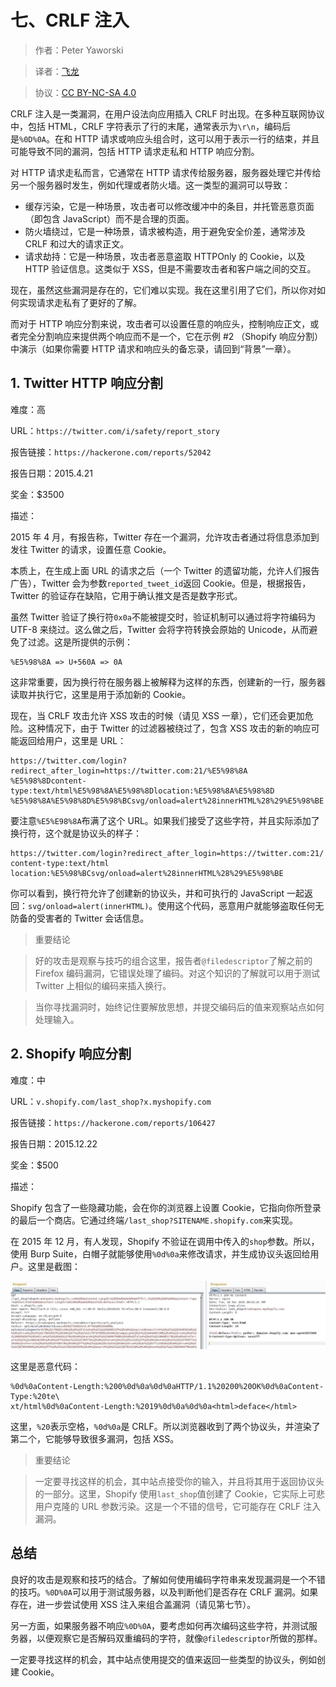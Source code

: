 # 七、CRLF 注入

> 作者：Peter Yaworski

> 译者：[飞龙](https://github.com/)

> 协议：[CC BY-NC-SA 4.0](http://creativecommons.org/licenses/by-nc-sa/4.0/)

CRLF 注入是一类漏洞，在用户设法向应用插入 CRLF 时出现。在多种互联网协议中，包括 HTML，CRLF 字符表示了行的末尾，通常表示为`\r\n`，编码后是`%0D%0A`。在和 HTTP 请求或响应头组合时，这可以用于表示一行的结束，并且可能导致不同的漏洞，包括 HTTP 请求走私和 HTTP 响应分割。

对 HTTP 请求走私而言，它通常在 HTTP 请求传给服务器，服务器处理它并传给另一个服务器时发生，例如代理或者防火墙。这一类型的漏洞可以导致：

+   缓存污染，它是一种场景，攻击者可以修改缓冲中的条目，并托管恶意页面（即包含 JavaScript）而不是合理的页面。
+   防火墙绕过，它是一种场景，请求被构造，用于避免安全价差，通常涉及 CRLF 和过大的请求正文。
+   请求劫持：它是一种场景，攻击者恶意盗取 HTTPOnly 的 Cookie，以及 HTTP 验证信息。这类似于 XSS，但是不需要攻击者和客户端之间的交互。

现在，虽然这些漏洞是存在的，它们难以实现。我在这里引用了它们，所以你对如何实现请求走私有了更好的了解。

而对于 HTTP 响应分割来说，攻击者可以设置任意的响应头，控制响应正文，或者完全分割响应来提供两个响应而不是一个，它在示例 #2 （Shopify 响应分割）中演示（如果你需要 HTTP 请求和响应头的备忘录，请回到“背景”一章）。

## 1\. Twitter HTTP 响应分割

难度：高

URL：`https://twitter.com/i/safety/report_story`

报告链接：`https://hackerone.com/reports/52042`

报告日期：2015.4.21

奖金：$3500

描述：

2015 年 4 月，有报告称，Twitter 存在一个漏洞，允许攻击者通过将信息添加到发往 Twitter 的请求，设置任意 Cookie。

本质上，在生成上面 URL 的请求之后（一个 Twitter 的遗留功能，允许人们报告广告），Twitter 会为参数`reported_tweet_id`返回 Cookie。但是，根据报告，Twitter 的验证存在缺陷，它用于确认推文是否是数字形式。

虽然 Twitter 验证了换行符`0x0a`不能被提交时，验证机制可以通过将字符编码为 UTF-8 来绕过。这么做之后，Twitter 会将字符转换会原始的 Unicode，从而避免了过滤。这是所提供的示例：

```
%E5%98%8A => U+560A => 0A
```

这非常重要，因为换行符在服务器上被解释为这样的东西，创建新的一行，服务器读取并执行它，这里是用于添加新的 Cookie。

现在，当 CRLF 攻击允许 XSS 攻击的时候（请见 XSS 一章），它们还会更加危险。这种情况下，由于 Twitter 的过滤器被绕过了，包含 XSS 攻击的新的响应可能返回给用户，这里是 URL：


```
https://twitter.com/login?redirect_after_login=https://twitter.com:21/%E5%98%8A
%E5%98%8Dcontent-type:text/html%E5%98%8A%E5%98%8Dlocation:%E5%98%8A%E5%98%8D
%E5%98%8A%E5%98%8D%E5%98%BCsvg/onload=alert%28innerHTML%28%29%E5%98%BE
```

要注意`%E5%E98%8A`布满了这个 URL。如果我们接受了这些字符，并且实际添加了换行符，这个就是协议头的样子：

```
https://twitter.com/login?redirect_after_login=https://twitter.com:21/
content-type:text/html
location:%E5%98%BCsvg/onload=alert%28innerHTML%28%29%E5%98%BE
```

你可以看到，换行符允许了创建新的协议头，并和可执行的 JavaScript 一起返回：`svg/onload=alert(innerHTML)`。使用这个代码，恶意用户就能够盗取任何无防备的受害者的 Twitter 会话信息。

> 重要结论

> 好的攻击是观察与技巧的组合这里，报告者`@filedescriptor`了解之前的 Firefox 编码漏洞，它错误处理了编码。对这个知识的了解就可以用于测试 Twitter 上相似的编码来插入换行。

> 当你寻找漏洞时，始终记住要解放思想，并提交编码后的值来观察站点如何处理输入。

## 2\. Shopify 响应分割

难度：中

URL：`v.shopify.com/last_shop?x.myshopify.com`

报告链接：`https://hackerone.com/reports/106427`

报告日期：2015.12.22

奖金：$500

描述：

Shopify 包含了一些隐藏功能，会在你的浏览器上设置 Cookie，它指向你所登录的最后一个商店。它通过终端`/last_shop?SITENAME.shopify.com`来实现。

在 2015 年 12 月，有人发现，Shopify 不验证在调用中传入的`shop`参数。所以，使用 Burp Suite，白帽子就能够使用`%0d%0a`来修改请求，并生成协议头返回给用户。这里是截图：

![](img/7-2-1.jpg)

这里是恶意代码：

```
%0d%0aContent-Length:%200%0d%0a%0d%0aHTTP/1.1%20200%20OK%0d%0aContent-Type:%20te\
xt/html%0d%0aContent-Length:%2019%0d%0a%0d%0a<html>deface</html>
```

这里，`%20`表示空格，`%0d%0a`是 CRLF。所以浏览器收到了两个协议头，并渲染了第二个，它能够导致很多漏洞，包括 XSS。

> 重要结论

> 一定要寻找这样的机会，其中站点接受你的输入，并且将其用于返回协议头的一部分。这里，Shopify 使用`last_shop`值创建了 Cookie，它实际上可悲用户克隆的 URL 参数污染。这是一个不错的信号，它可能存在 CRLF 注入漏洞。

## 总结

良好的攻击是观察和技巧的结合。了解如何使用编码字符串来发现漏洞是一个不错的技巧。`%0D%0A`可以用于测试服务器，以及判断他们是否存在 CRLF 漏洞。如果存在，进一步尝试使用 XSS 注入来组合盖漏洞（请见第七节）。

另一方面，如果服务器不响应`%0D%0A`，要考虑如何再次编码这些字符，并测试服务器，以便观察它是否解码双重编码的字符，就像`@filedescriptor`所做的那样。

一定要寻找这样的机会，其中站点使用提交的值来返回一些类型的协议头，例如创建 Cookie。
